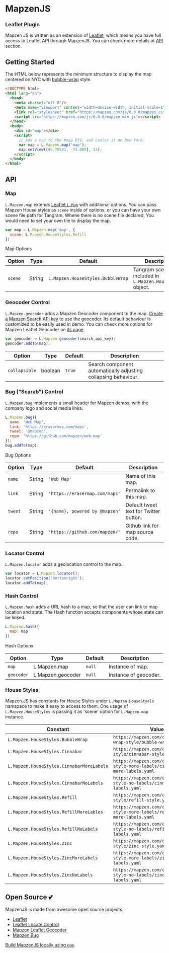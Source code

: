 MapzenJS
====

### Leaflet Plugin
Mapzen JS is written as an extension of [Leaflet](http://leafletjs.com/), which means you have full access to Leaflet API through MapzenJS. You can check more details at [API](./#API) section.

Getting Started
----

The HTML below represents the minimum structure to display the map centered on NYC with [bubble-wrap](https://github.com/tangrams/bubble-wrap) style.

```html
<!DOCTYPE html>
<html lang="en">
  <head>
    <meta charset="utf-8"/>
    <meta name="viewport" content="width=device-width, initial-scale=1"/>
    <link rel="stylesheet" href="https://mapzen.com/js/0.0.0/mapzen.css">
    <script src="https://mapzen.com/js/0.0.0/mapzen.min.js"></script>
  </head>
  <body>
    <div id="map"></div>
    <script>
      // Add a map to the #map DIV, and center it on New York:
      var map = L.Mapzen.map('map');
      map.setView([40.70531, -74.009], 13);
    </script>
  </body>
</html>
```

API
---

### Map

`L.Mapzen.map` extends [Leaflet `L.Map`](http://leafletjs.com/reference.html#map-class) with additional options. You can pass Mapzen House styles as `scene` inside of options, or you can have your own scene file path for Tangram. Whene there is no scene file declared, You would need to set your own tile to display the map.

```javascript
var map = L.Mapzen.map('map', {
  scene: L.Mapzen.HouseStyles.Refill
})
```

Map Options

| Option  | Type   | Default                           | Description                                                   |
|---------|--------|-----------------------------------|---------------------------------------------------------------|
| `scene` | String | `L.Mapzen.HouseStyles.BubbleWrap` | Tangram scene URL, included in `L.Mapzen.HouseStyles` object. |

### Geocoder Control

`L.Mapzen.geocoder` adds a Mapzen Geocoder component to the map. [Create a Mapzen Search API key](https://mapzen.com/developers) to use the geocoder. Its default behaviour is customized to be easily used in demo. You can check more options for Mapzen Leaflet Geocoder on [its page](https://github.com/mapzen/leaflet-geocoder).

```javascript
var geocoder = L.Mapzen.geocoder(search_api_key);
geocoder.addTo(map);
```

| Option  | Type   | Default | Description                      |
|---------|--------|---------|----------------------------------|
| `collapsible` | boolean | `true`  | Search component automatically adjusting collapsing behaviour. |

### Bug (“Scarab”) Control

`L.Mapzen.bug` implements a small header for Mapzen demos, with the company logo and social media links.

```javascript
L.Mapzen.bug({
  name: 'Web Map',
  link: 'https://erasermap.com/maps',
  tweet: '@mapzen',
  repo: 'https://github.com/mapzen/web-map'
});
bug.addTo(map);
```

Bug Options

| Option  | Type   | Default                        | Description                            |
|---------|--------|--------------------------------|----------------------------------------|
| `name`  | String | `'Web Map'`                    | Name of this map.                      |
| `link`  | String | `'https://erasermap.com/maps'` | Permalink to this map.                 |
| `tweet` | String | `'{name}, powered by @mapzen'` | Default tweet text for Twitter button. |
| `repo`  | String | `'https://github.com/mapzen/'` | Github link for map source code.       |

### Locator Control

`L.Mapzen.locator` adds a geolocation control to the map.

``` javascript
var locator = L.Mapzen.locator();
locator.setPosition('bottomright');
locator.addTo(map);
```

### Hash Control

`L.Mapzen.hash` adds a URL hash to a map, so that the user can link to map location and state. The Hash function accepts components whose state can be linked.

```javascript
L.Mapzen.hash({
  map: map
})
```

Hash Options

| Option     | Type              | Default | Description           |
|------------|-------------------|---------|-----------------------|
| `map`      | L.Mapzen.map      | `null`  | Instance of map.      |
| `geocoder` | L.Mapzen.geocoder | `null`  | Instance of geocoder. |

### House Styles

Mapzen.JS has constants for House Styles under `L.Mapzen.HouseStyels` namspace to make it easy to access to them. One usage of `L.Mapzen.HouseStyles` is passing it as 'scene' option for `L.Mapzen.map` instance.

| Constant                                  | Value                                                                                  |
|-------------------------------------------|----------------------------------------------------------------------------------------|
| `L.Mapzen.HouseStyles.BubbleWrap`         | `https://mapzen.com/carto/bubble-wrap-style/bubble-wrap.yaml`                          |
| `L.Mapzen.HouseStyles.Cinnabar`           | `https://mapzen.com/carto/cinnabar-style/cinnabar-style.yaml`                          |
| `L.Mapzen.HouseStyles.CinnabarMoreLabels` | `https://mapzen.com/carto/cinnabar-style-more-labels/cinnabar-style-more-labels.yaml`  |
| `L.Mapzen.HouseStyles.CinnabarNoLabels`   | `https://mapzen.com/carto/cinnabar-style-no-labels/cinnabar-style-no-labels.yaml`      |
| `L.Mapzen.HouseStyles.Refill`             | `https://mapzen.com/carto/refill-style/refill-style.yaml`                              |
| `L.Mapzen.HouseStyles.RefillMoreLables`   | `https://mapzen.com/carto/refill-style-more-labels/refill-style-more-labels.yaml`      |
| `L.Mapzen.HouseStyles.RefillNoLabels`     | `https://mapzen.com/carto/refill-style-no-labels/refill-style-no-labels.yaml`          |
| `L.Mapzen.HouseStyles.Zinc`               | `https://mapzen.com/carto/zinc-style/zinc-style.yaml`                                  |
| `L.Mapzen.HouseStyles.ZincMoreLabels`     | `https://mapzen.com/carto/zinc-style-more-labels/zinc-style-more-labels.yaml`          |
| `L.Mapzen.HouseStyles.ZincNoLabels`       | `https://mapzen.com/carto/zinc-style-no-labels/zinc-style-no-labels.yaml`              |


Open Source 💕
----

MapzenJS is made from awesome open source projects.

- [Leaflet](http://leafletjs.com/)
- [Leaflet Locate Control](https://github.com/domoritz/leaflet-locatecontrol)
- [Mapzen Leaflet Geocoder](https://github.com/mapzen/leaflet-geocoder)
- [Mapzen Bug](https://github.com/mapzen/scarab/tree/master/src/components/bug)

[Build MapzenJS locally using `npm`](BUILD.md).
